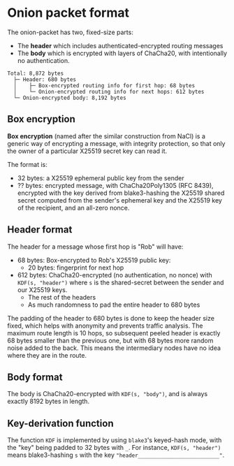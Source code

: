 # Onion packet format

The onion-packet has two, fixed-size parts:

- The **header** which includes authenticated-encrypted routing messages
- The **body** which is encrypted with layers of ChaCha20, with intentionally no authentication.

```
Total: 8,872 bytes
  ├─ Header: 680 bytes
  │    ├─ Box-encrypted routing info for first hop: 68 bytes
  │    └─ Onion-encrypted routing info for next hops: 612 bytes
  └─ Onion-encrypted body: 8,192 bytes
```

## Box encryption

**Box encryption** (named after the similar construction from NaCl) is a generic way of encrypting a message, with integrity protection, so that only the owner of a particular X25519 secret key can read it.

The format is:

- 32 bytes: a X25519 ephemeral public key from the sender
- ?? bytes: encrypted message, with ChaCha20Poly1305 (RFC 8439), encrypted with the key derived from blake3-hashing the X25519 shared secret computed from the sender's ephemeral key and the X25519 key of the recipient, and an all-zero nonce.

## Header format

The header for a message whose first hop is "Rob" will have:

- 68 bytes: Box-encrypted to Rob's X25519 public key:
  - 20 bytes: fingerprint for next hop
- 612 bytes: ChaCha20-encrypted (no authentication, no nonce) with `KDF(s, "header")` where `s` is the shared-secret between the sender and our X25519 keys.
  - The rest of the headers
  - As much randomness to pad the entire header to 680 bytes

The padding of the header to 680 bytes is done to keep the header size fixed, which helps with anonymity and prevents traffic analysis. The maximum route length is 10 hops, so subsequent peeled header is exactly 68 bytes smaller than the previous one, but with 68 bytes more random noise added to the back. This means the intermediary nodes have no idea where they are in the route.

## Body format

The body is ChaCha20-encrypted with `KDF(s, "body")`, and is always exactly 8192 bytes in length.

## Key-derivation function

The function `KDF` is implemented by using `blake3`'s keyed-hash mode, with the "key" being padded to 32 bytes with `_`. For instance, `KDF(s, "header")` means blake3-hashing `s` with the key `"header__________________________"`.
